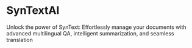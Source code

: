 # SynTextAI
Unlock the power of SynText: Effortlessly manage your documents with advanced multilingual QA, intelligent summarization, and seamless translation

